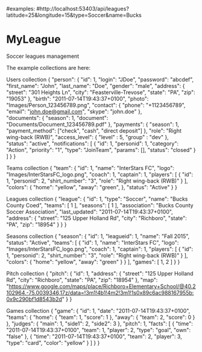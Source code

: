 #examples:
#http://localhost:53403/api/leagues?latitude=25&longitude=15&type=Soccer&name=Bucks

# MyLeague
Soccer leagues management

The example collections are here:

Users collection
{
	"person": {
		"id": 1,
		"login": "JDoe",
		"password": "abcdef",
		"first_name": "John",
		"last_name": "Doe",
		"gender": "male",
		"address": { 
			"street": "301 Heights Ln",
			"city": "Feasterville-Trevose",
			"state": "PA",
			"zip": "19053"
		},
		"birth":  "2011-07-14T19:43:37+0100",
		"photo": "Images/Person_123456789.png",
		"contact": {
			"phone": "+1123456789",
			"email": "john.doe@gmail.com",
			"skype": "john.doe"
		},		
		"documents": {
			"season": 1,
			"document": "Documents/Document_123456789.pdf"
		},
		"payments": {
			"season": 1,
			"payment_method": ["check", "cash", "direct deposit"]
		},
		"role": "Right wing-back (RWB)",
		"access_level": {
					"level" : 5, 
					"group" : "dev"
		},		
		"status": "active",
		"notifications": [
			{
				"id": 1,
				"personid": 1,
				"category": "Action",
				"priority": "1",
				"type": "JoinTeam",
				"params": [],
				"status": "closed"
			}
		]
	}
}


Teams collection
{
	"team": {
		"id": 1,
		"name": "InterStars FC",
		"logo": "Images/InterStarsFC_logo.png",
		"coach": 1,
		"captain": 1,
		"players": [
			{
				"id": 1,
				"personid": 2,
				"shirt_number": "3",
				"role": "Right wing-back (RWB)"
			}
		],
		"colors": {
			"home": "yellow",
			"away": "green",
		},
		"status": "Active"
	}
}


Leagues collection
{
    "league": {
        "id": 1,
        "type": "Soccer",
        "name": "Bucks County Coed",
		"teams": [ 1 ],
		"seasons": [ 1 ],
		"association": "Bucks County Soccer Association",
		"last_updated": "2011-07-14T19:43:37+0100",
		"address": {
			"street": "125 Upper Holland Rd",
			"city": "Richboro",
			"state": "PA",
			"zip": "18954"
		}
	}
}

Seasons collection
{
	"season": {
		"id": 1,
		"leagueid": 1,
		"name": "Fall 2015",
		"status": "Active",
		"teams": [
			{
				"id": 1,
				"name": "InterStars FC",
				"logo": "Images/InterStarsFC_logo.png",
				"coach": 1,
				"captain": 1,
				"players": [
					{
						"id": 1,
						"personid": 2,
						"shirt_number": "3",
						"role": "Right wing-back (RWB)"
					}
				],
				"colors": {
					"home": "yellow",
					"away": "green"
				}
			}
		],
		"games": [
			1,
			2
		]
	}
}

Pitch collection
{
	"pitch": {
		"id": 1,
		"address": { 
			"street": "125 Upper Holland Rd",
			"city": "Richboro",
			"state": "PA",
			"zip": "18954"
		},
		"map": "https://www.google.com/maps/place/Richboro+Elementary+School/@40.2102964,-75.0039346,17z/data=!3m1!4b1!4m2!3m1!1s0x89c6ac988167955b:0x9c290bf1d8543b2d"
	}
}

Games collection
{
	"game": {
		"id": 1,
		"date": "2011-07-14T19:43:37+0100",
		"teams": {
				"home": {
						"team": 1,
						"score": 1
				},
				"away":	{
						"team": 2,
						"score": 0
				}
		},
		"judges": {
			"main": 1,
			"side1": 2,
			"side2": 3
		},
		"pitch": 1,
		"facts": [
			{
				"time": "2011-07-14T19:43:37+0100",
				"team": 1,
				"player": 2,
				"type": "goal",
				"own": "false"
			},
			{
				"time": "2011-07-14T19:43:37+0100",
				"team": 2,
				"player": 3,
				"type": "card",
				"color": "yellow"
			}
		]
	}
}
